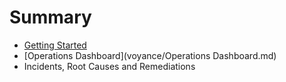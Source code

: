 # Summary

* [Getting Started](voyance/README.md)
* [Operations Dashboard](voyance/Operations Dashboard.md)
* Incidents, Root Causes and Remediations

